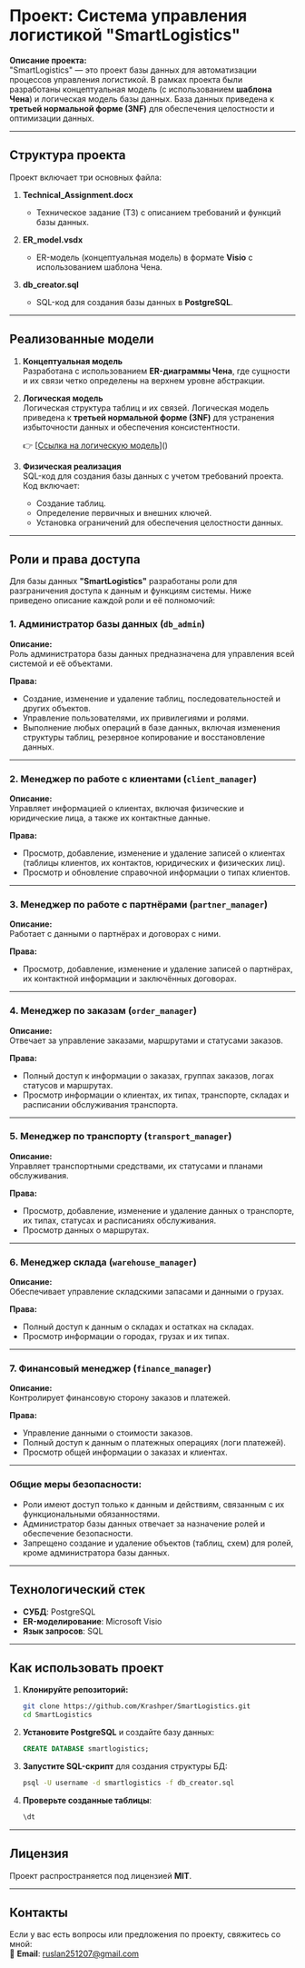 # **Проект: Система управления логистикой "SmartLogistics"**

**Описание проекта:**  
"SmartLogistics" — это проект базы данных для автоматизации процессов управления логистикой. В рамках проекта были разработаны концептуальная модель (с использованием **шаблона Чена**) и логическая модель базы данных. База данных приведена к **третьей нормальной форме (3NF)** для обеспечения целостности и оптимизации данных.

---

## **Структура проекта**

Проект включает три основных файла:

1. **Technical_Assignment.docx**  
   - Техническое задание (ТЗ) с описанием требований и функций базы данных.

2. **ER_model.vsdx**  
   - ER-модель (концептуальная модель) в формате **Visio** с использованием шаблона Чена.  

3. **db_creator.sql**  
   - SQL-код для создания базы данных в **PostgreSQL**.  

---

## **Реализованные модели**

1. **Концептуальная модель**  
   Разработана с использованием **ER-диаграммы Чена**, где сущности и их связи четко определены на верхнем уровне абстракции.

2. **Логическая модель**  
   Логическая структура таблиц и их связей. Логическая модель приведена к **третьей нормальной форме (3NF)** для устранения избыточности данных и обеспечения консистентности.

   👉 [[Ссылка на логическую модель](https://www.drawdb.app/editor?shareId=de6dd882a7bcf6a4f497ef16882ed85d)]()

3. **Физическая реализация**  
   SQL-код для создания базы данных с учетом требований проекта. Код включает:  
   - Создание таблиц.  
   - Определение первичных и внешних ключей.  
   - Установка ограничений для обеспечения целостности данных.  

---

## **Роли и права доступа**

Для базы данных **"SmartLogistics"** разработаны роли для разграничения доступа к данным и функциям системы. Ниже приведено описание каждой роли и её полномочий:

### **1. Администратор базы данных (`db_admin`)**  
**Описание:**  
Роль администратора базы данных предназначена для управления всей системой и её объектами.  

**Права:**  
- Создание, изменение и удаление таблиц, последовательностей и других объектов.
- Управление пользователями, их привилегиями и ролями.
- Выполнение любых операций в базе данных, включая изменения структуры таблиц, резервное копирование и восстановление данных.

---

### **2. Менеджер по работе с клиентами (`client_manager`)**  
**Описание:**  
Управляет информацией о клиентах, включая физические и юридические лица, а также их контактные данные.  

**Права:**  
- Просмотр, добавление, изменение и удаление записей о клиентах (таблицы клиентов, их контактов, юридических и физических лиц).
- Просмотр и обновление справочной информации о типах клиентов.  

---

### **3. Менеджер по работе с партнёрами (`partner_manager`)**  
**Описание:**  
Работает с данными о партнёрах и договорах с ними.  

**Права:**  
- Просмотр, добавление, изменение и удаление записей о партнёрах, их контактной информации и заключённых договорах.

---

### **4. Менеджер по заказам (`order_manager`)**  
**Описание:**  
Отвечает за управление заказами, маршрутами и статусами заказов.  

**Права:**  
- Полный доступ к информации о заказах, группах заказов, логах статусов и маршрутах.  
- Просмотр информации о клиентах, их типах, транспорте, складах и расписании обслуживания транспорта.  

---

### **5. Менеджер по транспорту (`transport_manager`)**  
**Описание:**  
Управляет транспортными средствами, их статусами и планами обслуживания.  

**Права:**  
- Просмотр, добавление, изменение и удаление данных о транспорте, их типах, статусах и расписаниях обслуживания.  
- Просмотр данных о маршрутах.  

---

### **6. Менеджер склада (`warehouse_manager`)**  
**Описание:**  
Обеспечивает управление складскими запасами и данными о грузах.  

**Права:**  
- Полный доступ к данным о складах и остатках на складах.  
- Просмотр информации о городах, грузах и их типах.  

---

### **7. Финансовый менеджер (`finance_manager`)**  
**Описание:**  
Контролирует финансовую сторону заказов и платежей.  

**Права:**  
- Управление данными о стоимости заказов.  
- Полный доступ к данным о платежных операциях (логи платежей).  
- Просмотр общей информации о заказах и клиентах.  

---

### **Общие меры безопасности:**  
- Роли имеют доступ только к данным и действиям, связанным с их функциональными обязанностями.  
- Администратор базы данных отвечает за назначение ролей и обеспечение безопасности.  
- Запрещено создание и удаление объектов (таблиц, схем) для ролей, кроме администратора базы данных.  

--- 



## **Технологический стек**

- **СУБД**: PostgreSQL  
- **ER-моделирование**: Microsoft Visio  
- **Язык запросов**: SQL  

---

## **Как использовать проект**

1. **Клонируйте репозиторий:**
   ```bash
   git clone https://github.com/Krashper/SmartLogistics.git
   cd SmartLogistics
   ```

2. **Установите PostgreSQL** и создайте базу данных:
   ```sql
   CREATE DATABASE smartlogistics;
   ```

3. **Запустите SQL-скрипт** для создания структуры БД:
   ```bash
   psql -U username -d smartlogistics -f db_creator.sql
   ```

4. **Проверьте созданные таблицы**:
   ```sql
   \dt
   ```

---

## **Лицензия**

Проект распространяется под лицензией **MIT**.

---

## **Контакты**

Если у вас есть вопросы или предложения по проекту, свяжитесь со мной:  
📧 **Email**: [ruslan251207@gmail.com](mailto:ruslan251207@gmail.com)  
